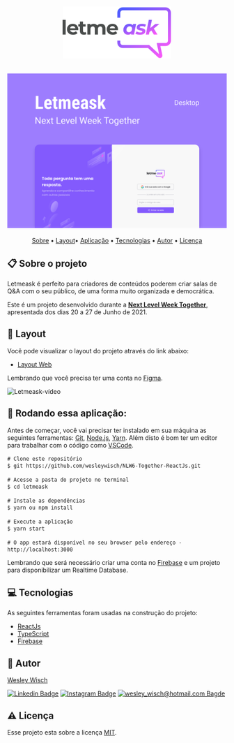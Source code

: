 <h3 align="center">
<img src="./.github/logo.svg" style="margin-bottom: 30px; width: 250px">

<img src="./.github/letmeask.svg">
</h3>


<p  align="center"> <a  href="#sobre">Sobre</a> • <a  href="#layout">Layout</a>• <a  href="#aplicacao">Aplicação</a> • <a  href="#techs">Tecnologias</a> • <a  href="#autor">Autor</a> • <a  href="#licenca">Licença</a> </p>


<h2  id="sobre"> 📋 Sobre o projeto</h2>

Letmeask é perfeito para criadores de conteúdos poderem criar salas de Q&A com o seu público, de uma forma muito organizada e democrática.

Este é um projeto desenvolvido durante a  **[Next Level Week Together](https://nextlevelweek.com/)**, apresentada dos dias 20 a 27 de Junho de 2021.

<h2  id="layout"> 🎨 Layout </h2>
Você pode visualizar o layout do projeto através do link abaixo:

-   [Layout Web](https://www.figma.com/file/u0BQK8rCf2KgzcukdRRCWh/Letmeask/duplicate)

Lembrando que você precisa ter uma conta no  [Figma](http://figma.com/).

![Letmeask-vídeo](https://user-images.githubusercontent.com/79159487/123520123-20886d80-d67d-11eb-8db0-206febabe663.gif)


<h2 id="aplicacao"> 🎲  Rodando essa aplicação: </h2>

Antes de começar, você vai precisar ter instalado em sua máquina as seguintes ferramentas:  [Git](https://git-scm.com/),  [Node.js](https://nodejs.org/en/), [Yarn](https://yarnpkg.com/). Além disto é bom ter um editor para trabalhar com o código como  [VSCode](https://code.visualstudio.com/).

```
# Clone este repositório
$ git https://github.com/wesleywisch/NLW6-Together-ReactJs.git

# Acesse a pasta do projeto no terminal
$ cd letmeask

# Instale as dependências
$ yarn ou npm install

# Execute a aplicação
$ yarn start

# O app estará disponível no seu browser pelo endereço - http://localhost:3000
```

Lembrando que será necessário criar uma conta no [Firebase](https://firebase.google.com/) e um projeto para disponibilizar um Realtime Database.


<h2  id="techs"> 💻 Tecnologias</h2>

As seguintes ferramentas foram usadas na construção do projeto:

- [ReactJs](https://reactjs.org/)
-  [TypeScript](https://www.typescriptlang.org/)
-  [Firebase](https://firebase.google.com/)

<h2  id="autor"> 🦸 Autor</h2>

[Wesley Wisch](https://www.linkedin.com/in/wesley-wisch)

[![Linkedin Badge](https://img.shields.io/badge/-LinkedIn-blue?style=flat-square-border&logo=Linkedin&logoColor=white&link=https://www.linkedin.com/in/wesley-wisch/)](https://www.linkedin.com/in/wesley-wisch) [![Instagram Badge](https://img.shields.io/badge/-Instagram-CC0000?style=flat-square-border&logo=Instagram&logoColor=white&link=https://www.instagram.com/wesley_wisch/)](https://www.instagram.com/wesley_wisch/) [![wesley_wisch@hotmail.com Bagde](https://img.shields.io/badge/wesley_wisch-2e7eea?style=flat-square-border&logo=microsoft-outlook&logoColor=white)](mailto:wesley_wisch@hotmail.com)

<h2  id="licenca"> ⚠️ Licença</h2>

Esse projeto esta sobre a licença [MIT](https://github.com/wesleywisch/NLW6-Together-ReactJs/blob/main/LICENSE).
